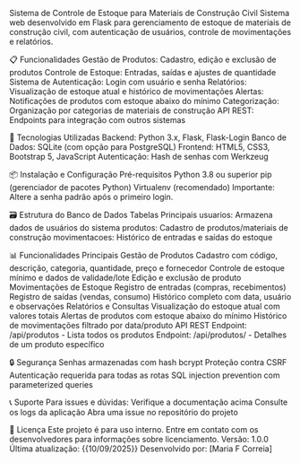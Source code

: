 Sistema de Controle de Estoque para Materiais de Construção Civil
Sistema web desenvolvido em Flask para gerenciamento de estoque de materiais de construção civil, com autenticação de usuários, controle de movimentações e relatórios.

📋 Funcionalidades
Gestão de Produtos: Cadastro, edição e exclusão de produtos
Controle de Estoque: Entradas, saídas e ajustes de quantidade
Sistema de Autenticação: Login com usuário e senha
Relatórios: Visualização de estoque atual e histórico de movimentações
Alertas: Notificações de produtos com estoque abaixo do mínimo
Categorização: Organização por categorias de materiais de construção
API REST: Endpoints para integração com outros sistemas

🚀 Tecnologias Utilizadas
Backend: Python 3.x, Flask, Flask-Login
Banco de Dados: SQLite (com opção para PostgreSQL)
Frontend: HTML5, CSS3, Bootstrap 5, JavaScript
Autenticação: Hash de senhas com Werkzeug

📦 Instalação e Configuração
Pré-requisitos
Python 3.8 ou superior
pip (gerenciador de pacotes Python)
Virtualenv (recomendado)
Importante: Altere a senha padrão após o primeiro login.

🗃️ Estrutura do Banco de Dados
Tabelas Principais
usuarios: Armazena dados de usuários do sistema
produtos: Cadastro de produtos/materiais de construção
movimentacoes: Histórico de entradas e saídas do estoque

📊 Funcionalidades Principais
Gestão de Produtos
Cadastro com código, descrição, categoria, quantidade, preço e fornecedor
Controle de estoque mínimo e dados de validade/lote
Edição e exclusão de produto
Movimentações de Estoque
Registro de entradas (compras, recebimentos)
Registro de saídas (vendas, consumo)
Histórico completo com data, usuário e observações
Relatórios e Consultas
Visualização do estoque atual com valores totais
Alertas de produtos com estoque abaixo do mínimo
Histórico de movimentações filtrado por data/produto
API REST
Endpoint: /api/produtos - Lista todos os produtos
Endpoint: /api/produtos/<id> - Detalhes de um produto específico

🔒 Segurança
Senhas armazenadas com hash bcrypt
Proteção contra CSRF
Autenticação requerida para todas as rotas
SQL injection prevention com parameterized queries

📞 Suporte
Para issues e dúvidas:
Verifique a documentação acima
Consulte os logs da aplicação
Abra uma issue no repositório do projeto

📄 Licença
Este projeto é para uso interno. Entre em contato com os desenvolvedores para informações sobre licenciamento.
Versão: 1.0.0
Última atualização: {{10/09/2025}}
Desenvolvido por: [Maria F Correia]

